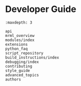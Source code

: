 # Developer Guide

```{toctree}
:maxdepth: 3

api
mrml_overview
modules/index
extensions
python_faq
script_repository
build_instructions/index
debugging/index
contributing
style_guide
advanced_topics
authors
```

